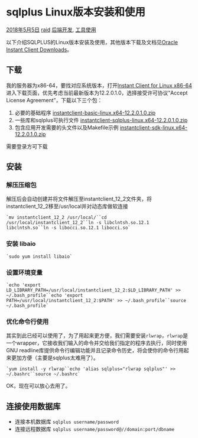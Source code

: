 # sqlplus Linux版本安装和使用

 [2018年5月5日](http://www.u396.com/sqlplus-linux版本安装和使用.html) [raid](http://www.u396.com/author/raid) [后端开发](http://www.u396.com/category/rear-end), [工具使用](http://www.u396.com/category/tools)

以下介绍SQLPLUS的Linux版本安装及使用，其他版本下载及文档见[Oracle Instant Client Downloads](http://www.oracle.com/technetwork/database/database-technologies/instant-client/downloads/index.html)。

## 下载

我的服务器为x86-64，要找对应系统版本，打开[Instant Client for Linux x86-64](http://www.oracle.com/technetwork/topics/linuxx86-64soft-092277.html)进入下载页面，优先考虑当前最新版本为12.2.0.1.0，选择接受许可协议“Accept License Agreement”，下载以下三个包：

1. 必要的基础程序 [instantclient-basic-linux.x64-12.2.0.1.0.zip](http://download.oracle.com/otn/linux/instantclient/122010/instantclient-basic-linux.x64-12.2.0.1.0.zip)
2. 一些库和sqlplus可执行文件 [instantclient-sqlplus-linux.x64-12.2.0.1.0.zip](http://download.oracle.com/otn/linux/instantclient/122010/instantclient-sqlplus-linux.x64-12.2.0.1.0.zip)
3. 包含应用开发需要的头文件以及Makefile示例 [instantclient-sdk-linux.x64-12.2.0.1.0.zip](http://download.oracle.com/otn/linux/instantclient/122010/instantclient-sdk-linux.x64-12.2.0.1.0.zip)

需要登录方可下载

## 安装

### 解压压缩包

解压后会自动创建并将文件解压至instantclient_12_2文件夹，将instantclient_12_2移至/usr/local并对动态库做软连接

```
`mv instantclient_12_2 /usr/local/``cd /usr/local/instantclient_12_2``ln -s libclntsh.so.12.1 libclntsh.so``ln -s libocci.so.12.1 libocci.so`
```

### 安装 libaio

```
`sudo yum install libaio`
```

### 设置环境变量

```
`echo 'export LD_LIBRARY_PATH=/usr/local/instantclient_12_2:$LD_LIBRARY_PATH' >> ~/.bash_profile``echo 'export PATH=/usr/local/instantclient_12_2:$PATH' >> ~/.bash_profile``source ~/.bash_profile`
```

### 优化命令行使用

其实到此已经可以使用了，为了用起来更方便，我们需要安装`rlwrap`，`rlwrap`是一个wrapper，它接收我们输入的命令并交给我们指定的程序去执行，同时使用GNU readline库提供命令行编辑功能并且记录命令历史，将会使你的命令行用起来更加方便（主要是sqlplus太难用了）。

```
`yum install -y rlwrap``echo 'alias sqlplus="rlwrap sqlplus"' >> ~/.bashrc``source ~/.bashrc`
```

OK，现在可以放心去用了。

## 连接使用数据库

- 连接本机数据库 `sqlplus username/password`
- 连接远程数据库 `sqlplus username/password@//domain:port/dbname`